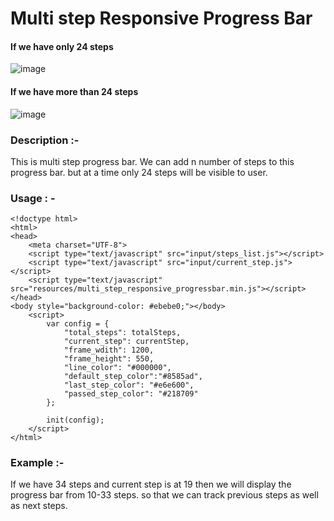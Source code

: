 # Multi step Responsive Progress Bar

#### If we have only 24 steps
![image](https://user-images.githubusercontent.com/22837040/117969489-187ea380-b345-11eb-8e75-f0f953b05fe3.png)

#### If we have more than 24 steps
![image](https://user-images.githubusercontent.com/22837040/119252026-67d79600-bbc7-11eb-88a7-96044fc9a837.png)


### Description :-
  This is multi step progress bar. We can add n number of steps to this progress bar. but at a time only 24 steps will be visible to user.
### Usage : -
  ``` 
  <!doctype html>
  <html>
  <head>
      <meta charset="UTF-8">
      <script type="text/javascript" src="input/steps_list.js"></script>
      <script type="text/javascript" src="input/current_step.js"></script>
      <script type="text/javascript" src="resources/multi_step_responsive_progressbar.min.js"></script>
  </head>
  <body style="background-color: #ebebe0;"></body>
      <script>
          var config = {
              "total_steps": totalSteps,
              "current_step": currentStep,
              "frame_wdith": 1200,
              "frame_height": 550,
              "line_color": "#000000",
              "default_step_color":"#8585ad",
              "last_step_color": "#e6e600",
              "passed_step_color": "#218709"
          };

          init(config);
      </script>
  </html>
```
### Example :- 
  If we have 34 steps and current step is at 19 then we will display the progress bar from 10-33 steps. so that we can track previous steps as well as next steps.
